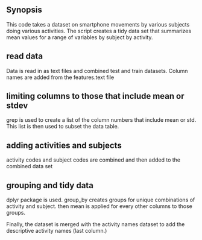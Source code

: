 ## Synopsis

This code takes a dataset on smartphone movements by various subjects doing various activities.  The script creates a tidy data set that summarizes mean values for a range of variables by subject by activity.

## read data

Data is read in as text files and combined test and train datasets.  Column names are added from the features.text file

## limiting columns to those that include mean or stdev

grep is used to create a list of the column numbers that include mean or std.  This list is then used to subset the data table.

## adding activities and subjects

activity codes and subject codes are combined and then added to the combined data set

## grouping and tidy data

dplyr package is used.  group_by creates groups for unique combinations of activity and subject.  then mean is applied for every other columns to those groups.  

Finally, the dataset is merged with the activity names dataset to add the descriptive activity names (last column.)

